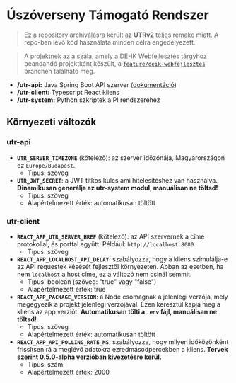 # Úszóverseny Támogató Rendszer

> Ez a repository archiválásra került az **UTRv2** teljes remake miatt. A repo-ban lévő kód használata minden célra engedélyezett.

> A projektnek az a szála, amely a DE-IK Webfejlesztés tárgyhoz beandandó projektként készült, a [`feature/deik-webfejlesztes`](https://github.com/klevcsoo/utr/tree/feature/deik-webfejlesztes) branchen található meg.

 - **/utr-api:** Java Spring Boot API szerver ([dokumentáció](utr-api/spec/utr-api-spec.md))
 - **/utr-client:** Typescript React kliens
 - **/utr-system:** Python szkriptek a PI rendszeréhez

## Környezeti változók

### utr-api

 - **`UTR_SERVER_TIMEZONE`** (kötelező): az szerver időzónája, Magyarországon ez `Europe/Budapest`.
    - Típus: szöveg
 - **`UTR_JWT_SECRET`**: a JWT titkos kulcs ami hitelesítéshez van használva. **Dinamikusan generálja az utr-system modul, manuálisan ne töltsd!**
    - Típus: szöveg
    - Alapértelmezett érték: automatikusan töltött

### utr-client

 - **`REACT_APP_UTR_SERVER_HREF`** (kötelező): az API szervernek a címe protokollal, és porttal együtt. Például: `http://localhost:8080`
    - Típus: szöveg
 - **`REACT_APP_LOCALHOST_API_DELAY`**: szabályozza, hogy a kliens szimulálja-e az API requestek késését fejlesztői környezeten. Abban az esetben, ha nem `localhost` a host címe, ez a változó nem csinál semmit.
    - Típus: boolean (szöveg: "true" vagy "false")
    - Alapértelmezett érték: true
 - **`REACT_APP_PACKAGE_VERSION`**: a Node csomagnak a jelenlegi verzója, mely megegyezik a projekt jelenlegi verzójával. Ezen keresztül kapja meg a kliens az app verziót. **Automatikusan tölti a `.env` fájl, manuálisan ne töltsd!**
    - Típus: szöveg
    - Alapértelmezett érték: automatikusan töltött
 - **`REACT_APP_API_POLLING_RATE_MS`**: szabályozza, hogy milyen időközönként frissítsen rá a meglévő adatokra ezredmásodpercekben a kliens. **Tervek szerint 0.5.0-alpha verzióban kivezetésre kerül.**
    - Típus: szám
    - Alapértelmezett érték: 2000
